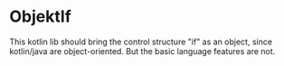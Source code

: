 # ObjektIf
This kotlin lib should bring the control structure "if" as an object, since kotlin/java are object-oriented. But the basic language features are not.
